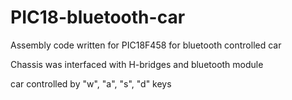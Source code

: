 # PIC18-bluetooth-car
Assembly code written for PIC18F458 for bluetooth controlled car

Chassis was interfaced with H-bridges and bluetooth module

car controlled by "w", "a", "s", "d" keys


